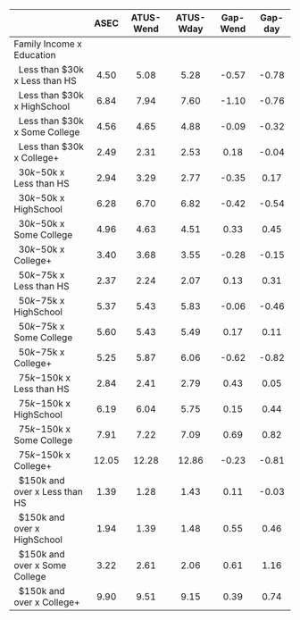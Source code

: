 
|                      |         ASEC |    ATUS-Wend |    ATUS-Wday |     Gap-Wend |      Gap-day |
| -------------------- | :----------: | :----------: | :----------: | :----------: | :----------: |
| Family Income x Education |              |              |              |              |              |
| &nbsp;&nbsp;Less than $30k x Less than HS |         4.50 |         5.08 |         5.28 |        -0.57 |        -0.78 |
| &nbsp;&nbsp;Less than $30k x HighSchool |         6.84 |         7.94 |         7.60 |        -1.10 |        -0.76 |
| &nbsp;&nbsp;Less than $30k x Some College |         4.56 |         4.65 |         4.88 |        -0.09 |        -0.32 |
| &nbsp;&nbsp;Less than $30k x College+ |         2.49 |         2.31 |         2.53 |         0.18 |        -0.04 |
| &nbsp;&nbsp;$30k-$50k x Less than HS |         2.94 |         3.29 |         2.77 |        -0.35 |         0.17 |
| &nbsp;&nbsp;$30k-$50k x HighSchool |         6.28 |         6.70 |         6.82 |        -0.42 |        -0.54 |
| &nbsp;&nbsp;$30k-$50k x Some College |         4.96 |         4.63 |         4.51 |         0.33 |         0.45 |
| &nbsp;&nbsp;$30k-$50k x College+ |         3.40 |         3.68 |         3.55 |        -0.28 |        -0.15 |
| &nbsp;&nbsp;$50k-$75k x Less than HS |         2.37 |         2.24 |         2.07 |         0.13 |         0.31 |
| &nbsp;&nbsp;$50k-$75k x HighSchool |         5.37 |         5.43 |         5.83 |        -0.06 |        -0.46 |
| &nbsp;&nbsp;$50k-$75k x Some College |         5.60 |         5.43 |         5.49 |         0.17 |         0.11 |
| &nbsp;&nbsp;$50k-$75k x College+ |         5.25 |         5.87 |         6.06 |        -0.62 |        -0.82 |
| &nbsp;&nbsp;$75k-$150k x Less than HS |         2.84 |         2.41 |         2.79 |         0.43 |         0.05 |
| &nbsp;&nbsp;$75k-$150k x HighSchool |         6.19 |         6.04 |         5.75 |         0.15 |         0.44 |
| &nbsp;&nbsp;$75k-$150k x Some College |         7.91 |         7.22 |         7.09 |         0.69 |         0.82 |
| &nbsp;&nbsp;$75k-$150k x College+ |        12.05 |        12.28 |        12.86 |        -0.23 |        -0.81 |
| &nbsp;&nbsp;$150k and over x Less than HS |         1.39 |         1.28 |         1.43 |         0.11 |        -0.03 |
| &nbsp;&nbsp;$150k and over x HighSchool |         1.94 |         1.39 |         1.48 |         0.55 |         0.46 |
| &nbsp;&nbsp;$150k and over x Some College |         3.22 |         2.61 |         2.06 |         0.61 |         1.16 |
| &nbsp;&nbsp;$150k and over x College+ |         9.90 |         9.51 |         9.15 |         0.39 |         0.74 |

